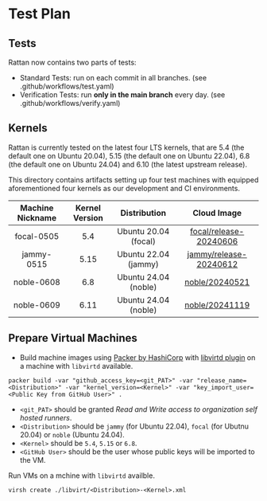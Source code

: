 # Test Plan

## Tests

Rattan now contains two parts of tests:

* Standard Tests: run on each commit in all branches. (see .github/workflows/test.yaml)
* Verification Tests: run **only in the main branch** every day. (see .github/workflows/verify.yaml)

## Kernels
Rattan is currently tested on the latest four LTS kernels, that are 5.4 (the default one on Ubuntu 20.04), 5.15 (the default one on Ubuntu 22.04), 6.8 (the default one on Ubuntu 24.04) and 6.10 (the latest upstream release).

This directory contains artifacts setting up four test machines with equipped aforementioned four kernels as our development and CI environments.

| Machine Nickname | Kernel Version | Distribution | Cloud Image |
| :---: | :---: | :---: | :---: |
| focal-0505 | 5.4 | Ubuntu 20.04 (focal) | [focal/release-20240606](https://cloud-images.ubuntu.com/releases/focal/release-20230908/ubuntu-20.04-server-cloudimg-amd64-disk-kvm.img) |
| jammy-0515 | 5.15 | Ubuntu 22.04 (jammy) | [jammy/release-20240612](https://cloud-images.ubuntu.com/releases/22.04/release-20230914/ubuntu-22.04-server-cloudimg-amd64-disk-kvm.img) |
| noble-0608 | 6.8 | Ubuntu 24.04 (noble) | [noble/20240521](https://cloud-images.ubuntu.com/releases/24.04/release-20240608/ubuntu-24.04-server-cloudimg-amd64.img) |
| noble-0609 | 6.11 | Ubuntu 24.04 (noble) | [noble/20241119](https://cloud-images.ubuntu.com/releases/24.04/release-20241119/ubuntu-24.04-server-cloudimg-amd64.img) |

## Prepare Virtual Machines

* Build machine images using [Packer by HashiCorp](https://www.packer.io/) with [libvirtd plugin](https://developer.hashicorp.com/packer/plugins/builders/libvirt) on a machine with `libvirtd` available.

```shell
packer build -var "github_access_key=<git_PAT>" -var "release_name=<Distribution>" -var "kernel_version=<Kernel>" -var "key_import_user=<Public Key from GitHub User>" .
```

* `<git_PAT>` should be granted *Read and Write access to organization self hosted runners*.
* `<Distribution>` should be `jammy` (for Ubuntu 22.04), `focal` (for Ubutnu 20.04) or `noble` (Ubuntu 24.04).
* `<Kernel>` should be `5.4`, `5.15` or `6.8`.
* `<GitHub User>` should be the user whose public keys will be imported to the VM.

Run VMs on a mchine with `libvirtd` availble.

```shell
virsh create ./libvirt/<Distribution>-<Kernel>.xml
```
